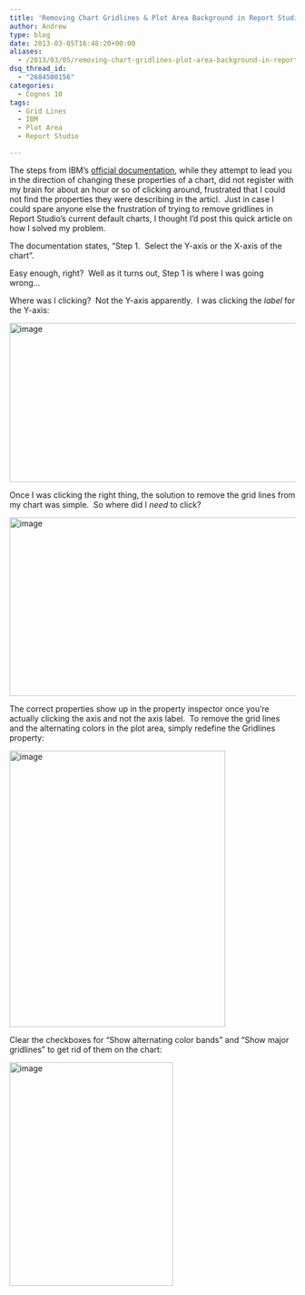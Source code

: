 ```yaml
---
title: 'Removing Chart Gridlines & Plot Area Background in Report Studio'
author: Andrew
type: blog
date: 2013-03-05T16:48:20+00:00
aliases:
  - /2013/03/05/removing-chart-gridlines-plot-area-background-in-report-studio/
dsq_thread_id:
  - "2684500156"
categories:
  - Cognos 10
tags:
  - Grid Lines
  - IBM
  - Plot Area
  - Report Studio

---
```

The steps from IBM’s <a href="http://pic.dhe.ibm.com/infocenter/cbi/v10r1m0/index.jsp?topic=%2Fcom.ibm.swg.im.cognos.ug_cr_rptstd.10.1.0.doc%2Fug_cr_rptstd_id6040custom_axes.html" target="_blank">official documentation</a>, while they attempt to lead you in the direction of changing these properties of a chart, did not register with my brain for about an hour or so of clicking around, frustrated that I could not find the properties they were describing in the articl.&nbsp; Just in case I could spare anyone else the frustration of trying to remove gridlines in Report Studio’s current default charts, I thought I’d post this quick article on how I solved my problem.

The documentation states, “Step 1.&nbsp; Select the Y-axis or the X-axis of the chart”.

Easy enough, right?&nbsp; Well as it turns out, Step 1 is where I was going wrong…

Where was I clicking?&nbsp; Not the Y-axis apparently.&nbsp; I was clicking the _label_ for the Y-axis: 

[<img style="background-image: none; border-right-width: 0px; padding-left: 0px; padding-right: 0px; display: inline; border-top-width: 0px; border-bottom-width: 0px; border-left-width: 0px; padding-top: 0px" title="image" border="0" alt="image" src="http://www.andrewcbancroft.com/wp-content/uploads/2013/03/image_thumb.png" width="725" height="280" />][1]

Once I was clicking the right thing, the solution to remove the grid lines from my chart was simple.&nbsp; So where did I _need_ to click?

[<img style="background-image: none; border-right-width: 0px; padding-left: 0px; padding-right: 0px; display: inline; border-top-width: 0px; border-bottom-width: 0px; border-left-width: 0px; padding-top: 0px" title="image" border="0" alt="image" src="http://www.andrewcbancroft.com/wp-content/uploads/2013/03/image_thumb1.png" width="725" height="314" />][2]

The correct properties show up in the property inspector once you’re actually clicking the axis and not the axis label.&nbsp; To remove the grid lines and the alternating colors in the plot area, simply redefine the Gridlines property:

[<img style="background-image: none; border-right-width: 0px; padding-left: 0px; padding-right: 0px; display: inline; border-top-width: 0px; border-bottom-width: 0px; border-left-width: 0px; padding-top: 0px" title="image" border="0" alt="image" src="http://www.andrewcbancroft.com/wp-content/uploads/2013/03/image_thumb2.png" width="380" height="486" />][3]

Clear the checkboxes for “Show alternating color bands” and “Show major gridlines” to get rid of them on the chart:

[<img style="background-image: none; border-right-width: 0px; padding-left: 0px; padding-right: 0px; display: inline; border-top-width: 0px; border-bottom-width: 0px; border-left-width: 0px; padding-top: 0px" title="image" border="0" alt="image" src="http://www.andrewcbancroft.com/wp-content/uploads/2013/03/image_thumb3.png" width="288" height="393" />][4]

 [1]: http://www.andrewcbancroft.com/wp-content/uploads/2013/03/image.png
 [2]: http://www.andrewcbancroft.com/wp-content/uploads/2013/03/image1.png
 [3]: http://www.andrewcbancroft.com/wp-content/uploads/2013/03/image2.png
 [4]: http://www.andrewcbancroft.com/wp-content/uploads/2013/03/image3.png